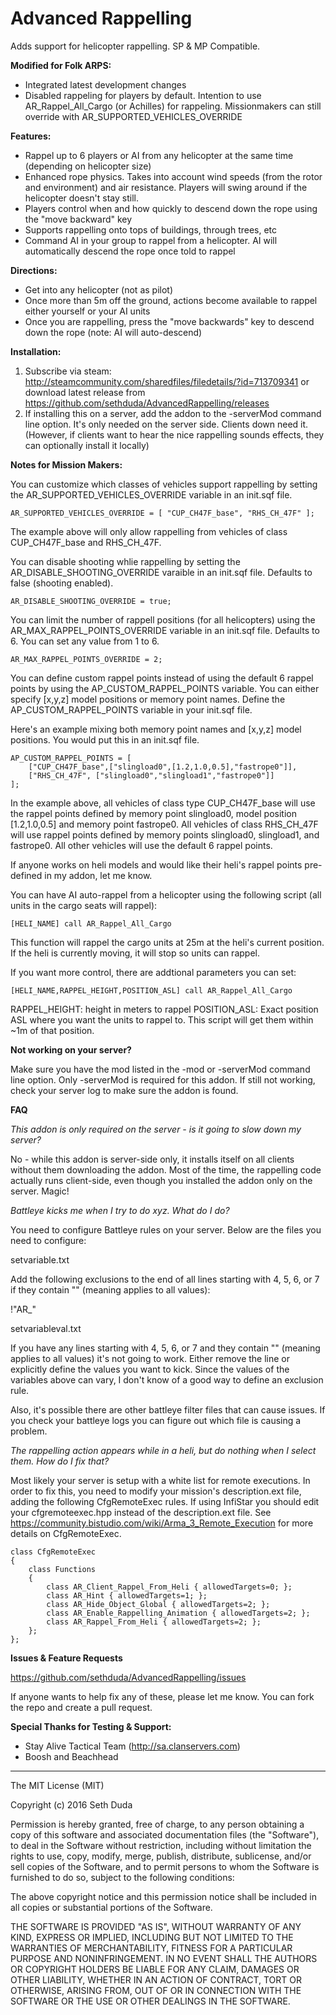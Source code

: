 # Advanced Rappelling

Adds support for helicopter rappelling. SP & MP Compatible.

**Modified for Folk ARPS:**
 - Integrated latest development changes
 - Disabled rappeling for players by default. Intention to use AR_Rappel_All_Cargo (or Achilles) for rappeling. Missionmakers can still override with AR_SUPPORTED_VEHICLES_OVERRIDE

**Features:**

 - Rappel up to 6 players or AI from any helicopter at the same time (depending on helicopter size)
 - Enhanced rope physics. Takes into account wind speeds (from the rotor and environment) and air resistance. Players will swing around if the helicopter doesn't stay still.
 - Players control when and how quickly to descend down the rope using the "move backward" key
 - Supports rappelling onto tops of buildings, through trees, etc
 - Command AI in your group to rappel from a helicopter. AI will automatically descend the rope once told to rappel

**Directions:**

 - Get into any helicopter (not as pilot)
 - Once more than 5m off the ground, actions become available to rappel either yourself or your AI units
 - Once you are rappelling, press the "move backwards" key to descend down the rope (note: AI will auto-descend)
 
**Installation:**

1. Subscribe via steam: http://steamcommunity.com/sharedfiles/filedetails/?id=713709341 or download latest release from https://github.com/sethduda/AdvancedRappelling/releases
2. If installing this on a server, add the addon to the -serverMod command line option. It's only needed on the server side. Clients down need it. (However, if clients want to hear the nice rappelling sounds effects, they can optionally install it locally)

**Notes for Mission Makers:**

You can customize which classes of vehicles support rappelling by setting the AR_SUPPORTED_VEHICLES_OVERRIDE variable in an init.sqf file. 

```AR_SUPPORTED_VEHICLES_OVERRIDE = [ "CUP_CH47F_base", "RHS_CH_47F" ]; ```

The example above will only allow rappelling from vehicles of class CUP_CH47F_base and RHS_CH_47F.

You can disable shooting whlie rappelling by setting the AR_DISABLE_SHOOTING_OVERRIDE varaible in an init.sqf file. Defaults to false (shooting enabled).

```AR_DISABLE_SHOOTING_OVERRIDE = true; ```

You can limit the number of rappell positions (for all helicopters) using the AR_MAX_RAPPEL_POINTS_OVERRIDE variable in an init.sqf file. Defaults to 6. You can set any value from 1 to 6.

```AR_MAX_RAPPEL_POINTS_OVERRIDE = 2;```

You can define custom rappel points instead of using the default 6 rappel points by using the AP_CUSTOM_RAPPEL_POINTS variable. You can either specify [x,y,z] model positions or memory point names. Define the AP_CUSTOM_RAPPEL_POINTS variable in your init.sqf file.

Here's an example mixing both memory point names and [x,y,z] model positions. You would put this in an init.sqf file.

```
AP_CUSTOM_RAPPEL_POINTS = [
    ["CUP_CH47F_base",["slingload0",[1.2,1.0,0.5],"fastrope0"]],
    ["RHS_CH_47F", ["slingload0","slingload1","fastrope0"]]
];
```

In the example above, all vehicles of class type CUP_CH47F_base will use the rappel points defined by memory point slingload0, model position [1.2,1.0,0.5] and memory point fastrope0. All vehicles of class RHS_CH_47F will use rappel points defined by memory points slingload0, slingload1, and fastrope0. All other vehicles will use the default 6 rappel points.
 
If anyone works on heli models and would like their heli's rappel points pre-defined in my addon, let me know.

You can have AI auto-rappel from a helicopter using the following script (all units in the cargo seats will rappel): 

```[HELI_NAME] call AR_Rappel_All_Cargo ```

This function will rappel the cargo units at 25m at the heli's current position. If the heli is currently moving, it will stop so units can rappel. 

If you want more control, there are addtional parameters you can set: 

```[HELI_NAME,RAPPEL_HEIGHT,POSITION_ASL] call AR_Rappel_All_Cargo ```

RAPPEL_HEIGHT: height in meters to rappel 
POSITION_ASL: Exact position ASL where you want the units to rappel to. This script will get them within ~1m of that position. 

**Not working on your server?**

Make sure you have the mod listed in the -mod or -serverMod command line option. Only -serverMod is required for this addon. If still not working, check your server log to make sure the addon is found. 

**FAQ**

*This addon is only required on the server - is it going to slow down my server?*

No - while this addon is server-side only, it installs itself on all clients without them downloading the addon. Most of the time, the rappelling code actually runs client-side, even though you installed the addon only on the server. Magic! 

*Battleye kicks me when I try to do xyz. What do I do?*

You need to configure Battleye rules on your server. Below are the files you need to configure: 

setvariable.txt 

Add the following exclusions to the end of all lines starting with 4, 5, 6, or 7 if they contain "" (meaning applies to all values): 

!"AR_"

setvariableval.txt 

If you have any lines starting with 4, 5, 6, or 7 and they contain "" (meaning applies to all values) it's not going to work. Either remove the line or explicitly define the values you want to kick. Since the values of the variables above can vary, I don't know of a good way to define an exclusion rule. 

Also, it's possible there are other battleye filter files that can cause issues. If you check your battleye logs you can figure out which file is causing a problem.

*The rappelling action appears while in a heli, but do nothing when I select them. How do I fix that?*

Most likely your server is setup with a white list for remote executions. In order to fix this, you need to modify your mission's description.ext file, adding the following CfgRemoteExec rules. If using InfiStar you should edit your cfgremoteexec.hpp instead of the description.ext file. See https://community.bistudio.com/wiki/Arma_3_Remote_Execution for more details on CfgRemoteExec.

```
class CfgRemoteExec
{
	class Functions
	{
		class AR_Client_Rappel_From_Heli { allowedTargets=0; }; 
		class AR_Hint { allowedTargets=1; }; 
		class AR_Hide_Object_Global { allowedTargets=2; }; 
		class AR_Enable_Rappelling_Animation { allowedTargets=2; }; 
		class AR_Rappel_From_Heli { allowedTargets=2; }; 
	};
};
```

**Issues & Feature Requests**

https://github.com/sethduda/AdvancedRappelling/issues 

If anyone wants to help fix any of these, please let me know. You can fork the repo and create a pull request. 

**Special Thanks for Testing & Support:**

- Stay Alive Tactical Team (http://sa.clanservers.com)
- Boosh and Beachhead

---

The MIT License (MIT)

Copyright (c) 2016 Seth Duda

Permission is hereby granted, free of charge, to any person obtaining a copy of this software and associated documentation files (the "Software"), to deal in the Software without restriction, including without limitation the rights to use, copy, modify, merge, publish, distribute, sublicense, and/or sell copies of the Software, and to permit persons to whom the Software is furnished to do so, subject to the following conditions:

The above copyright notice and this permission notice shall be included in all copies or substantial portions of the Software.

THE SOFTWARE IS PROVIDED "AS IS", WITHOUT WARRANTY OF ANY KIND, EXPRESS OR IMPLIED, INCLUDING BUT NOT LIMITED TO THE WARRANTIES OF MERCHANTABILITY, FITNESS FOR A PARTICULAR PURPOSE AND NONINFRINGEMENT. IN NO EVENT SHALL THE AUTHORS OR COPYRIGHT HOLDERS BE LIABLE FOR ANY CLAIM, DAMAGES OR OTHER LIABILITY, WHETHER IN AN ACTION OF CONTRACT, TORT OR OTHERWISE, ARISING FROM, OUT OF OR IN CONNECTION WITH THE SOFTWARE OR THE USE OR OTHER DEALINGS IN THE SOFTWARE.
